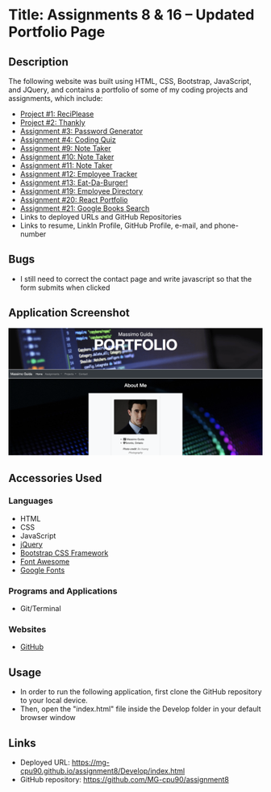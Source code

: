 # Title: Assignments 8 & 16 – Updated Portfolio Page

## Description 
The following website was built using HTML, CSS, Bootstrap, JavaScript, and JQuery, and contains a portfolio of some of my coding projects and assignments, which include:
* [Project #1: ReciPlease](https://github.com/MG-cpu90/project1)
* [Project #2: Thankly](https://github.com/MG-cpu90/thankly)
* [Assignment #3: Password Generator](https://github.com/MG-cpu90/passwordgenerator)
* [Assignment #4: Coding Quiz](https://github.com/MG-cpu90/code-quiz)
* [Assignment #9: Note Taker](https://github.com/MG-cpu90/assignment9)
* [Assignment #10: Note Taker](https://github.com/MG-cpu90/assignment10)
* [Assignment #11: Note Taker](https://github.com/MG-cpu90/assignment11)
* [Assignment #12: Employee Tracker](https://github.com/MG-cpu90/assignment12)
* [Assignment #13: Eat-Da-Burger!](https://github.com/MG-cpu90/assignment13)
* [Assignment #19: Employee Directory](https://github.com/MG-cpu90/assignment19)
* [Assignment #20: React Portfolio](https://github.com/MG-cpu90/assignment20)
* [Assignment #21: Google Books Search](https://github.com/MG-cpu90/assignment21)
* Links to deployed URLs and GitHub Repositories
* Links to resume, LinkIn Profile, GitHub Profile, e-mail, and phone-number

## Bugs
* I still need to correct the contact page and write javascript so that the form submits when clicked

## Application Screenshot

![alt text](./Develop/img/portfolio_screenshot.png "Portfolio Screen Shot")

## Accessories Used
### Languages
* HTML
* CSS
* JavaScript
* [jQuery](https://jquery.com/)
* [Bootstrap CSS Framework](https://getbootstrap.com/)
* [Font Awesome](https://fontawesome.com/)
* [Google Fonts](https://fonts.google.com/)

### Programs and Applications
* Git/Terminal

### Websites
* [GitHub](https://github.com/)

## Usage
* In order to run the following application, first clone the GitHub repository to your local device.
* Then, open the "index.html" file inside the Develop folder in your default browser window

## Links
* Deployed URL: https://mg-cpu90.github.io/assignment8/Develop/index.html
* GitHub repository: https://github.com/MG-cpu90/assignment8